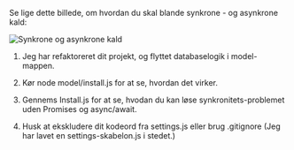 Se lige dette billede, om hvordan du skal blande synkrone - og asynkrone kald:

![Synkrone og asynkrone kald](https://blog.4psa.com/wp-content/uploads/callback-syndrome-cause.jpg)

1. Jeg har refaktoreret dit projekt, og flyttet databaselogik i model-mappen. 

2. Kør node model/install.js for at se, hvordan det virker.

3. Gennems Install.js for at se, hvodan du kan løse synkronitets-problemet uden Promises og async/await.

4. Husk at ekskludere dit kodeord fra settings.js eller brug .gitignore (Jeg har lavet en settings-skabelon.js i stedet.)